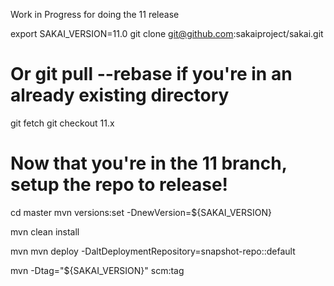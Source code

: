 Work in Progress for doing the 11 release

export SAKAI_VERSION=11.0
git clone git@github.com:sakaiproject/sakai.git
# Or  git pull --rebase  if you're in an already existing directory
git fetch
git checkout 11.x

# Now that you're in the 11 branch, setup the repo to release!
cd master
mvn versions:set -DnewVersion=${SAKAI_VERSION}

mvn clean install

mvn mvn deploy -DaltDeploymentRepository=snapshot-repo::default

mvn -Dtag="${SAKAI_VERSION}" scm:tag
